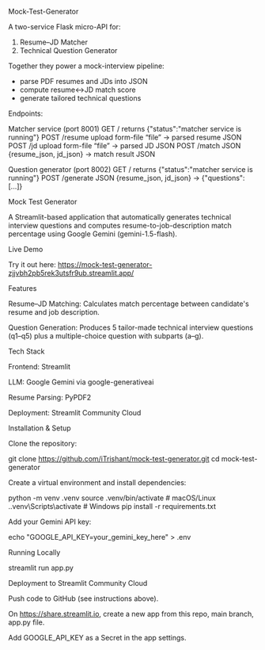 Mock-Test-Generator

A two-service Flask micro-API for:
1. Resume–JD Matcher
2. Technical Question Generator

Together they power a mock-interview pipeline:
- parse PDF resumes and JDs into JSON
- compute resume↔JD match score
- generate tailored technical questions

Endpoints:

Matcher service (port 8001)
  GET    /           returns {"status":"matcher service is running"}
  POST   /resume     upload form-file “file” → parsed resume JSON
  POST   /jd         upload form-file “file” → parsed JD JSON
  POST   /match      JSON {resume_json, jd_json} → match result JSON

Question generator (port 8002)
  GET    /           returns {"status":"matcher service is running"}
  POST   /generate   JSON {resume_json, jd_json} → {"questions": [...]}


Mock Test Generator

A Streamlit-based application that automatically generates technical interview questions and computes resume-to-job-description match percentage using Google Gemini (gemini-1.5-flash).

Live Demo

Try it out here: https://mock-test-generator-zjjvbh2pb5rek3utsfr9ub.streamlit.app/

Features

Resume–JD Matching: Calculates match percentage between candidate's resume and job description.

Question Generation: Produces 5 tailor-made technical interview questions (q1–q5) plus a multiple-choice question with subparts (a–g).

Tech Stack

Frontend: Streamlit

LLM: Google Gemini via google-generativeai

Resume Parsing: PyPDF2

Deployment: Streamlit Community Cloud

Installation & Setup

Clone the repository:

git clone https://github.com/iTrishant/mock-test-generator.git
cd mock-test-generator

Create a virtual environment and install dependencies:

python -m venv .venv
source .venv/bin/activate    # macOS/Linux
.\.venv\Scripts\activate   # Windows
pip install -r requirements.txt

Add your Gemini API key:

echo "GOOGLE_API_KEY=your_gemini_key_here" > .env

Running Locally

streamlit run app.py

Deployment to Streamlit Community Cloud

Push code to GitHub (see instructions above).

On https://share.streamlit.io, create a new app from this repo, main branch, app.py file.

Add GOOGLE_API_KEY as a Secret in the app settings.


